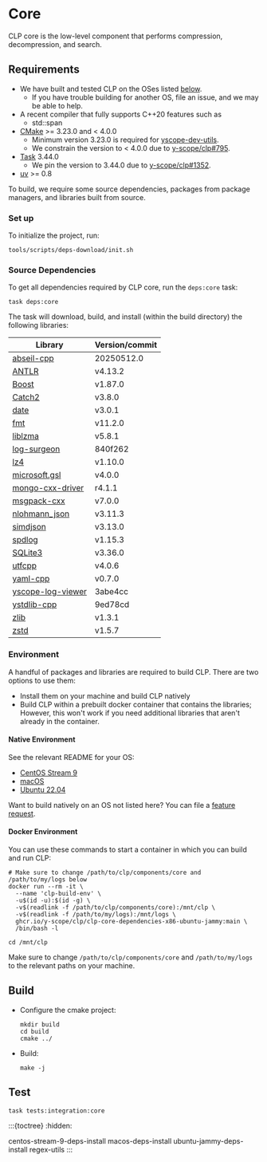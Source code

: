 # Core

CLP core is the low-level component that performs compression, decompression, and search.

## Requirements

* We have built and tested CLP on the OSes listed [below](#native-environment).
  * If you have trouble building for another OS, file an issue, and we may be able to help.
* A recent compiler that fully supports C++20 features such as
  * std::span
* [CMake] >= 3.23.0 and < 4.0.0
  * Minimum version 3.23.0 is required for [yscope-dev-utils].
  * We constrain the version to < 4.0.0 due to [y-scope/clp#795].
* [Task] 3.44.0
  * We pin the version to 3.44.0 due to [y-scope/clp#1352].
* [uv] >= 0.8

To build, we require some source dependencies, packages from package managers, and libraries built
from source.

### Set up

To initialize the project, run:

```shell
tools/scripts/deps-download/init.sh
```

### Source Dependencies

To get all dependencies required by CLP core, run the `deps:core` task:

```shell
task deps:core
```

The task will download, build, and install (within the build directory) the following libraries:

| Library                                                               | Version/commit |
|-----------------------------------------------------------------------|----------------|
| [abseil-cpp](https://github.com/abseil/abseil-cpp)                    | 20250512.0     |
| [ANTLR](https://www.antlr.org)                                        | v4.13.2        |
| [Boost](https://github.com/boostorg/boost)                            | v1.87.0        |
| [Catch2](https://github.com/catchorg/Catch2)                          | v3.8.0         |
| [date](https://github.com/HowardHinnant/date)                         | v3.0.1         |
| [fmt](https://github.com/fmtlib/fmt)                                  | v11.2.0        |
| [liblzma](https://github.com/tukaani-project/xz)                      | v5.8.1         |
| [log-surgeon](https://github.com/y-scope/log-surgeon)                 | 840f262        |
| [lz4](https://github.com/lz4/lz4)                                     | v1.10.0        |
| [microsoft.gsl](https://github.com/microsoft/GSL)                     | v4.0.0         |
| [mongo-cxx-driver](https://github.com/mongodb/mongo-cxx-driver)       | r4.1.1         |
| [msgpack-cxx](https://github.com/msgpack/msgpack-c/tree/cpp_master)   | v7.0.0         |
| [nlohmann_json](https://github.com/nlohmann/json)                     | v3.11.3        |
| [simdjson](https://github.com/simdjson/simdjson)                      | v3.13.0        |
| [spdlog](https://github.com/gabime/spdlog)                            | v1.15.3        |
| [SQLite3](https://www.sqlite.org/download.html)                       | v3.36.0        |
| [utfcpp](https://github.com/nemtrif/utfcpp)                           | v4.0.6         |
| [yaml-cpp](https://github.com/jbeder/yaml-cpp)                        | v0.7.0         |
| [yscope-log-viewer](https://github.com/y-scope/yscope-log-viewer)     | 3abe4cc        |
| [ystdlib-cpp](https://github.com/y-scope/ystdlib-cpp)                 | 9ed78cd        |
| [zlib](https://github.com/madler/zlib)                                | v1.3.1         |
| [zstd](https://github.com/facebook/zstd)                              | v1.5.7         |

### Environment

A handful of packages and libraries are required to build CLP. There are two options to use them:

* Install them on your machine and build CLP natively
* Build CLP within a prebuilt docker container that contains the libraries;
  However, this won't work if you need additional libraries that aren't already in the container.

#### Native Environment

See the relevant README for your OS:

* [CentOS Stream 9](centos-stream-9-deps-install)
* [macOS](macos-deps-install)
* [Ubuntu 22.04](ubuntu-jammy-deps-install)

Want to build natively on an OS not listed here? You can file a [feature request][feature-req].

#### Docker Environment

You can use these commands to start a container in which you can build and run CLP:

```shell
# Make sure to change /path/to/clp/components/core and /path/to/my/logs below
docker run --rm -it \
  --name 'clp-build-env' \
  -u$(id -u):$(id -g) \
  -v$(readlink -f /path/to/clp/components/core):/mnt/clp \
  -v$(readlink -f /path/to/my/logs):/mnt/logs \
  ghcr.io/y-scope/clp/clp-core-dependencies-x86-ubuntu-jammy:main \
  /bin/bash -l

cd /mnt/clp
```

Make sure to change `/path/to/clp/components/core` and `/path/to/my/logs` to
the relevant paths on your machine.

## Build

* Configure the cmake project:
  ```shell
  mkdir build
  cd build
  cmake ../
  ```

* Build:
  ```shell
  make -j
  ```

## Test

```shell
task tests:integration:core
```

:::{toctree}
:hidden:

centos-stream-9-deps-install
macos-deps-install
ubuntu-jammy-deps-install
regex-utils
:::

[CMake]: https://cmake.org/
[feature-req]: https://github.com/y-scope/clp/issues/new?assignees=&labels=enhancement&template=feature-request.yml
[Task]: https://taskfile.dev/
[uv]: https://docs.astral.sh/uv/
[y-scope/clp#795]: https://github.com/y-scope/clp/issues/795
[y-scope/clp#1352]: https://github.com/y-scope/clp/issues/1352
[yscope-dev-utils]: https://github.com/y-scope/yscope-dev-utils
